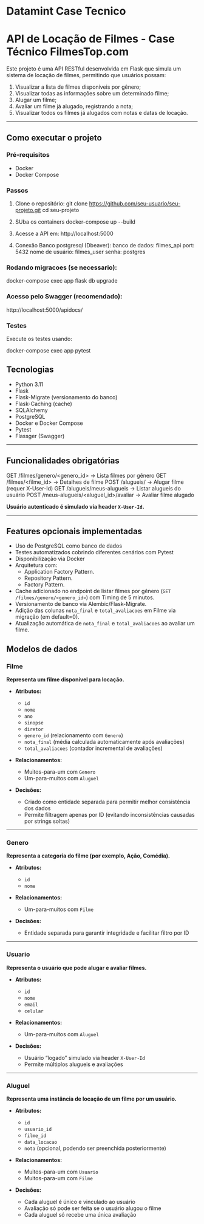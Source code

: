 # Datamint Case Tecnico


#  API de Locação de Filmes - Case Técnico FilmesTop.com

Este projeto é uma API RESTful desenvolvida em Flask que simula um sistema de locação de filmes, permitindo que usuários possam:
1. Visualizar a lista de filmes disponíveis por gênero;
2. Visualizar todas as informações sobre um determinado filme;
3. Alugar um filme;
4. Avaliar um filme já alugado, registrando a nota;
5. Visualizar todos os filmes já alugados com notas e datas de locação.

---

## Como executar o projeto

### Pré-requisitos

- Docker
- Docker Compose

### Passos

1. Clone o repositório:
git clone https://github.com/seu-usuario/seu-projeto.git
cd seu-projeto

2. SUba os containers
docker-compose up --build

3. Acesse a API em:
http://localhost:5000

4. Conexão Banco postgresql (Dbeaver):
banco de dados: filmes_api
port: 5432
nome de usuário: filmes_user
senha: postgres

### Rodando migracoes (se necessario):
docker-compose exec app flask db upgrade

### Acesso pelo Swagger (recomendado):
http://localhost:5000/apidocs/

### Testes
Execute os testes usando:

docker-compose exec app pytest



## Tecnologias 

- Python 3.11
- Flask
- Flask-Migrate (versionamento do banco)
- Flask-Caching (cache)
- SQLAlchemy 
- PostgreSQL
- Docker e Docker Compose
- Pytest
- Flassger (Swagger)

---

## Funcionalidades obrigatórias

GET    /filmes/genero/<genero_id>       -> Lista filmes por gênero
GET    /filmes/<filme_id>               -> Detalhes de filme
POST   /alugueis/                       -> Alugar filme (requer X-User-Id)
GET    /alugueis/meus-alugueis          -> Listar alugueis do usuário
POST   /meus-alugueis/<aluguel_id>/avaliar -> Avaliar filme alugado

**Usuário autenticado é simulado via header `X-User-Id`.**

---

## Features opcionais implementadas

- Uso de PostgreSQL como banco de dados
- Testes automatizados cobrindo diferentes cenários com Pytest
- Disponibilização via Docker
- Arquitetura com:
  - Application Factory Pattern.
  - Repository Pattern.
  - Factory Pattern.
- Cache  adicionado no endpoint de listar filmes por gênero (`GET /filmes/genero/<genero_id>`) com Timing de 5 minutos.
- Versionamento de banco via Alembic/Flask-Migrate.
- Adição das colunas `nota_final` e `total_avaliacoes` em Filme via migração (em default=0).
- Atualização automática de `nota_final` e `total_avaliacoes` ao avaliar um filme.



## Modelos de dados

### Filme
**Representa um filme disponível para locação.**

- **Atributos:**
  - `id`
  - `nome`
  - `ano`
  - `sinopse`
  - `diretor`
  - `genero_id` (relacionamento com `Genero`)
  - `nota_final` (média calculada automaticamente após avaliações)
  - `total_avaliacoes` (contador incremental de avaliações)

- **Relacionamentos:**
  - Muitos-para-um com `Genero`
  - Um-para-muitos com `Aluguel`

- **Decisões:**
  - Criado como entidade separada para permitir melhor consistência dos dados
  - Permite filtragem apenas por ID (evitando inconsistências causadas por strings soltas)

---

### Genero
**Representa a categoria do filme (por exemplo, Ação, Comédia).**

- **Atributos:**
  - `id`
  - `nome`

- **Relacionamentos:**
  - Um-para-muitos com `Filme`

- **Decisões:**
  - Entidade separada para garantir integridade e facilitar filtro por ID

---

### Usuario
**Representa o usuário que pode alugar e avaliar filmes.**

- **Atributos:**
  - `id`
  - `nome`
  - `email`
  - `celular`

- **Relacionamentos:**
  - Um-para-muitos com `Aluguel`

- **Decisões:**
  - Usuário “logado” simulado via header `X-User-Id`
  - Permite múltiplos alugueis e avaliações

---

### Aluguel
**Representa uma instância de locação de um filme por um usuário.**

- **Atributos:**
  - `id`
  - `usuario_id`
  - `filme_id`
  - `data_locacao`
  - `nota` (opcional, podendo ser preenchida posteriormente)

- **Relacionamentos:**
  - Muitos-para-um com `Usuario`
  - Muitos-para-um com `Filme`

- **Decisões:**
  - Cada aluguel é único e vinculado ao usuário
  - Avaliação só pode ser feita se o usuário alugou o filme
  - Cada aluguel só recebe uma única avaliação
